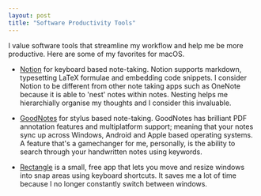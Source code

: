 ```yaml
---
layout: post
title: "Software Productivity Tools"
---
```


I value software tools that streamline my workflow and help me be more productive. Here are some of my favorites for macOS.

<!--more-->

* [Notion](https://www.notion.so/) for keyboard based note-taking. Notion supports markdown, typesetting LaTeX formulae and embedding code snippets. I consider Notion to be different from other note taking apps such as OneNote because it is able to 'nest' notes within notes. Nesting helps me hierarchially organise my thoughts and I consider this invaluable.

* [GoodNotes](https://www.goodnotes.com) for stylus based note-taking. GoodNotes has brilliant PDF annotation features and multiplatform support; meaning that your notes sync up across Windows, Android and Apple based operating systems. A feature that's a gamechanger for me, personally, is the ability to search through your handwritten notes using keywords. 

* [Rectangle](https://rectangleapp.com) is a small, free app that lets you move and resize windows into snap areas using keyboard shortcuts. It saves me a lot of time because I no longer constantly switch between windows.
